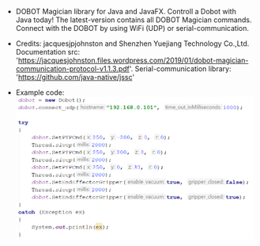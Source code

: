 * DOBOT Magician library for Java and JavaFX.
Controll a Dobot with Java today!
The latest-version contains all DOBOT Magician commands.
Connect with the DOBOT by using WiFi (UDP) or serial-communication.

* Credits:
jacquesjpjohnston and Shenzhen Yuejiang Technology Co.,Ltd.
Documentation src: 'https://jacquesjohnston.files.wordpress.com/2019/01/dobot-magician-communication-protocol-v1.1.3.pdf'.
Serial-communication library: 'https://github.com/java-native/jssc'

* Example code:
![Alt text](codeex.PNG?raw=true "Title")

